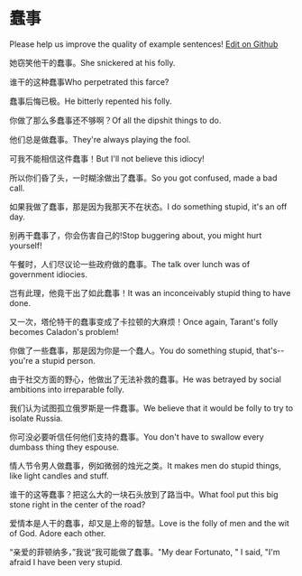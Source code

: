 # 蠢事

Please help us improve the quality of example sentences! [Edit on Github](https://github.com/jiyushe/jiyu-example-sentence-source/blob/main/chinese/chunshi.md)

<p><span class="chinese">她窃笑他干的蠢事。</span><span class="english">She snickered at his folly.</span></p>

<p><span class="chinese">谁干的这种蠢事</span><span class="english">Who perpetrated this farce?</span></p>

<p><span class="chinese">蠢事后悔已极。</span><span class="english">He bitterly repented his folly.</span></p>

<p><span class="chinese">你做了那么多蠢事还不够啊？</span><span class="english">Of all the dipshit things to do.</span></p>

<p><span class="chinese">他们总是做蠢事。</span><span class="english">They're always playing the fool.</span></p>

<p><span class="chinese">可我不能相信这件蠢事！</span><span class="english">But I'll not believe this idiocy!</span></p>

<p><span class="chinese">所以你们昏了头，一时糊涂做出了蠢事。</span><span class="english">So you got confused, made a bad call.</span></p>

<p><span class="chinese">如果我做了蠢事，那是因为我那天不在状态。</span><span class="english">I do something stupid, it's an off day.</span></p>

<p><span class="chinese">别再干蠢事了，你会伤害自己的!</span><span class="english">Stop buggering about, you might hurt yourself!</span></p>

<p><span class="chinese">午餐时，人们尽议论一些政府做的蠢事。</span><span class="english">The talk over lunch was of government idiocies.</span></p>

<p><span class="chinese">岂有此理，他竟干出了如此蠢事！</span><span class="english">It was an inconceivably stupid thing to have done.</span></p>

<p><span class="chinese">又一次，塔伦特干的蠢事变成了卡拉顿的大麻烦！</span><span class="english">Once again, Tarant's folly becomes Caladon's problem!</span></p>

<p><span class="chinese">你做了一些蠢事，那是因为你是一个蠢人。</span><span class="english">You do something stupid, that's--you're a stupid person.</span></p>

<p><span class="chinese">由于社交方面的野心，他做出了无法补救的蠢事。</span><span class="english">He was betrayed by social ambitions into irreparable folly.</span></p>

<p><span class="chinese">我们认为试图孤立俄罗斯是一件蠢事。</span><span class="english">We believe that it would be folly to try to isolate Russia.</span></p>

<p><span class="chinese">你可没必要听信任何他们支持的蠢事。</span><span class="english">You don't have to swallow every dumbass thing they espouse.</span></p>

<p><span class="chinese">情人节令男人做蠢事，例如微弱的烛光之类。</span><span class="english">It makes men do stupid things, like light candles and stuff.</span></p>

<p><span class="chinese">谁干的这等蠢事？把这么大的一块石头放到了路当中。</span><span class="english">What fool put this big stone right in the center of the road?</span></p>

<p><span class="chinese">爱情本是人干的蠢事，却又是上帝的智慧。</span><span class="english">Love is the folly of men and the wit of God. Adore each other.</span></p>

<p><span class="chinese">“亲爱的菲顿纳多，”我说“我可能做了蠢事。</span><span class="english">"My dear Fortunato, " I said, "I'm afraid I have been very stupid.</span></p>

